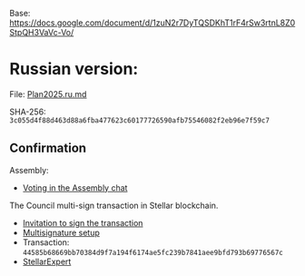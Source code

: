 Base: https://docs.google.com/document/d/1zuN2r7DyTQSDKhT1rF4rSw3rtnL8Z0StpQH3VaVc-Vo/

Russian version:
================

File: [Plan2025.ru.md](Plan2025.ru.md)

SHA-256: `3c055d4f88d463d88a6fba477623c60177726590afb75546082f2eb96e7f59c7`

Confirmation
------------

Assembly:

- [Voting in the Assembly chat](https://t.me/c/1892843127/13133)

The Council multi-sign transaction in Stellar blockchain.

- [Invitation to sign the transaction](https://t.me/c/2042260878/375)
- [Multisignature setup](https://eurmtl.me/sign_tools/44585b68669bb70384d9f7a194f6174ae5fc239b7841aee9bfd793b69776567c)
- Transaction: `44585b68669bb70384d9f7a194f6174ae5fc239b7841aee9bfd793b69776567c`
- [StellarExpert](https://stellar.expert/explorer/public/tx/44585b68669bb70384d9f7a194f6174ae5fc239b7841aee9bfd793b69776567c)
